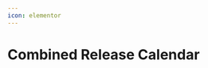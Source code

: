 ```yaml
---
icon: elementor
---
```


# Combined Release Calendar



<figure><img src="../../../../../../.gitbook/assets/Combined Release Calendar Release 5.0.0.0.drawio.png" alt=""><figcaption></figcaption></figure>
